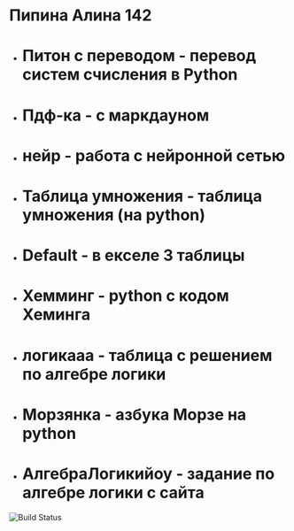  # Пипина Алина 142

- # Питон с переводом - перевод систем счисления в Python
- # Пдф-ка - с маркдауном
- # нейр - работа с нейронной сетью
- # Таблица умножения - таблица умножения (на python)
- # Default - в екселе 3 таблицы
- # Хемминг - python с кодом Хеминга
- # логикааа - таблица с решением по алгебре логики
- # Морзянка - азбука Морзе на python 
- # АлгебраЛогикийоу - задание по алгебре логики с сайта
![Build Status](https://static.findanime.net/uploads/pics/00/84/061_o.jpg)
